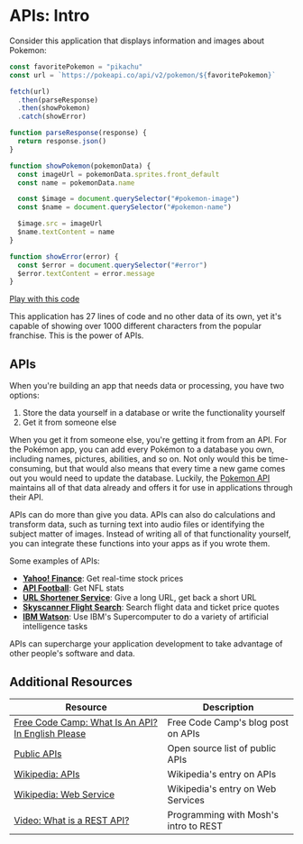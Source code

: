 # APIs: Intro

Consider this application that displays information and images about Pokemon:

```js
const favoritePokemon = "pikachu"
const url = `https://pokeapi.co/api/v2/pokemon/${favoritePokemon}`

fetch(url)
  .then(parseResponse)
  .then(showPokemon)
  .catch(showError)

function parseResponse(response) {
  return response.json()
}

function showPokemon(pokemonData) {
  const imageUrl = pokemonData.sprites.front_default
  const name = pokemonData.name

  const $image = document.querySelector("#pokemon-image")
  const $name = document.querySelector("#pokemon-name")

  $image.src = imageUrl
  $name.textContent = name
}

function showError(error) {
  const $error = document.querySelector("#error")
  $error.textContent = error.message
}
```

[Play with this code](https://codesandbox.io/s/upbeat-kowalevski-ww0ks?file=/index.js)

This application has 27 lines of code and no other data of its own, yet it's capable of showing over 1000 different characters from the popular franchise. This is the power of APIs.

## APIs

When you're building an app that needs data or processing, you have two options:

1. Store the data yourself in a database or write the functionality yourself
2. Get it from someone else

When you get it from someone else, you're getting it from from an API. For the Pokémon app, you can add every Pokémon to a database you own, including names, pictures, abilities, and so on. Not only would this be time-consuming, but that would also means that every time a new game comes out you would need to update the database. Luckily, the [Pokemon API](https://pokeapi.co) maintains all of that data already and offers it for use in applications through their API.

APIs can do more than give you data. APIs can also do calculations and transform data, such as turning text into audio files or identifying the subject matter of images. Instead of writing all of that functionality yourself, you can integrate these functions into your apps as if you wrote them.

Some examples of APIs:

* **[Yahoo! Finance](https://rapidapi.com/apidojo/api/yahoo-finance1)**: Get real-time stock prices
* **[API Football](https://www.api-football.com/)**: Get NFL stats
* **[URL Shortener Service](https://developers.rebrandly.com/docs)**: Give a long URL, get back a short URL
* **[Skyscanner Flight Search](https://www.partners.skyscanner.net/affiliates/travel-apis)**: Search flight data and ticket price quotes
* **[IBM Watson](https://www.ibm.com/watson)**: Use IBM's Supercomputer to do a variety of artificial intelligence tasks

APIs can supercharge your application development to take advantage of other people's software and data.

## Additional Resources

| Resource | Description |
| --- | --- |
| [Free Code Camp: What Is An API? In English Please](https://www.freecodecamp.org/news/what-is-an-api-in-english-please-b880a3214a82/) | Free Code Camp's blog post on APIs |
| [Public APIs](https://github.com/public-apis/public-apis) | Open source list of public APIs |
| [Wikipedia: APIs](https://en.wikipedia.org/wiki/API) | Wikipedia's entry on APIs |
| [Wikipedia: Web Service](https://en.wikipedia.org/wiki/Web_service) | Wikipedia's entry on Web Services |
| [Video: What is a REST API?](https://www.youtube.com/watch?v=SLwpqD8n3d0) | Programming with Mosh's intro to REST |
